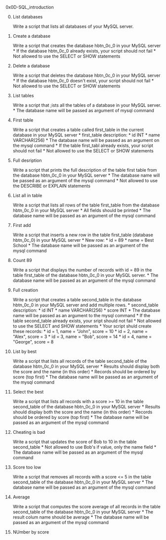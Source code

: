 0x0D-SQL_introduction

0. List databases
	
	Write a script that lists all databases of your MySQL server.

1. Create a database
		
	Write a script that creates the database hbtn_0c_0 in your MySQL server
		* If the database hbtn_0c_0 already exists, your script should not fail
		* Not allowed to use the SELECT or SHOW statements

2. Delete a database

	Write a script that deletes the database hbtn_0c_0 in your MySQL server
		* If the database hbtn_0c_0 doesn't exist, your script should not fail
		* Not allowed to use the SELECT or SHOW statements

3. List tables

	Write a script that ;ists all the tables of a database in your MySQL server.
		* The database name will be passed as argument of mysql command

4. First table

	Write a script that creates a table called first_table in the current database in your MySQL server
		* first_table description:
			* id INT
			* name VARCHAR(256)
		* The database name will be passed as an argument on the mysql command
		* If the table first_tabl already exists, your script should not fail
		* Not allowed to use the SELECT or SHOW statements

5. Full desription

	Write a script that prints the full description of the table first table from the database hbtn_0c_0 in your MySQL server
		* The database name will be passed as an argument of the mysql command
		* Not allowed to use the DESCRIBE or EXPLAIN statements

6. List all in table

	Write a script that lists all rows of the table first_table from the database hbtn_0c_0 in your MySQL server
		* All fields should be printed
		* The database name will be passed as an argument of the mysql command

7. First add

	Write a script that inserts a new row in the table first_table (database hbtn_0c_0) in your MySQL server
		* New row:
			* id = 89
			* name = Best School
		* The database name will be passed as an argument of the mysql command

8. Count 89

	Write a script that displays the number of records with id = 89 in the table first_table of the database hbtn_0c_0 in your MySQL server.
		* The database name will be passed as an argument of the mysql command

9. Full creation

	Write a script that creates a table second_table in the database hbtn_0c_0 in your MySQL server and add multiple rows.
		* second_table description:
			* id INT
			* name VARCHAR(256)
			* score INT
		* The database name will be passed as an argument to the mysql command
		* If the table second_table already exists, your sript should not fail
		* Not allowed to use the SELECT and SHOW statements
		* Your script shuld create these records:
			* id = 1, name = "John", score = 10
			* id = 2, name = "Alex", score = 3
			* id = 3, name = "Bob", score = 14
			* id = 4, name = "George", score = 8

10. List by best

	Write a script that lists all records of the table second_table of the database hbtn_0c_0 in your MySQL server
		* Results should display both the score and the name (in this order)
		* Records should be ordered by score (top first)
		* The database name will be passed as an argument of the mysql command

11. Select the best

	 Write a script that lists all records with a score >= 10 in the table second_table of the database hbtn_0c_0 in your MySQL server
		* Results should display both the score and the name (in this order)
		* Records should be ordered by score (top first)
		* The database name will be passed as an argument of the mysql command

12. Cheating is bad

	Write a script that updates the score of Bob to 10 in the table second_table
		* Not allowed to use Bob's if value, only the name field
		* The database name will be passed as an argument of the mysql command

13. Score too low

	Write a script that removes all records with a score <= 5 in the table second_table of the database hbtn_0c_0 in your MySQL server
		* The database name will be passed as an argument of the mysql command

14. Average

	Write a script that computes the score average of all records in the table second_table of the database hbtn_0c_0 in your MySQL server
		* The result colum name should be average
		* The database name will be passed as an argument of the mysql command

15. NUmber by score 
